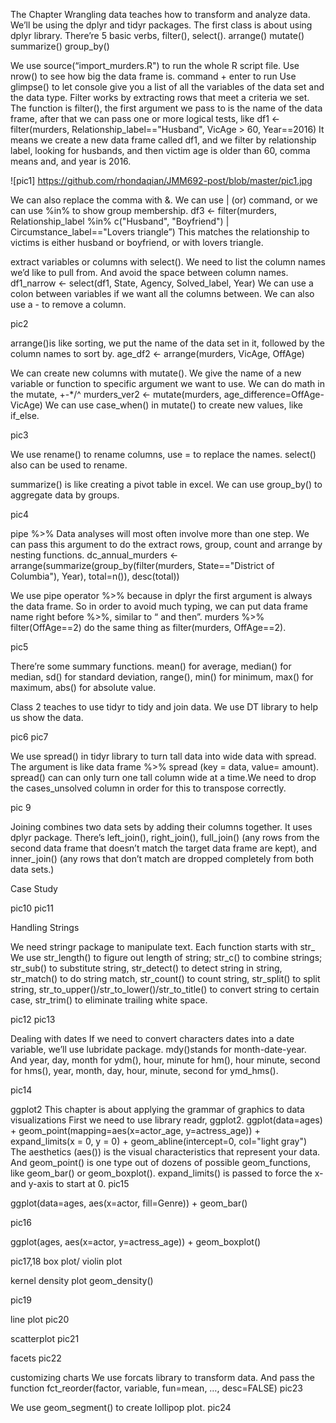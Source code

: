 The Chapter Wrangling data teaches how to transform and analyze data.
We’ll be using the dplyr and tidyr packages.
The first class is about using dplyr library.
There’re 5 basic verbs, filter(),
select().
arrange()
mutate()
summarize() group_by()

We use source(“import_murders.R") to run the whole R script file. 
Use nrow() to see how big the data frame is.
command + enter to run 
Use glimpse() to let console give you a list of all the variables of the data set and the data type. 
Filter works by extracting rows that meet a criteria we set.
The function is filter(), the first argument we pass to is the name of the data frame, after that we can pass one or more logical tests, like
df1 <- filter(murders, Relationship_label=="Husband", VicAge > 60, Year==2016)
It means we create a new data frame called df1, and we filter by relationship label, looking for husbands, and then victim age is older than 60, comma means and, and year is 2016.

![pic1]
https://github.com/rhondaqian/JMM692-post/blob/master/pic1.jpg

We can also replace the comma with &.
We can use | (or) command, or we can use %in% to show group membership.
df3 <- filter(murders, Relationship_label %in% c("Husband", "Boyfriend") | Circumstance_label=="Lovers triangle”)
This matches the relationship to victims is either husband or boyfriend, or with lovers triangle. 

extract variables or columns with select().
We need to list the column names we’d like to pull from. And avoid the space between column names.
df1_narrow <- select(df1, State, Agency, Solved_label, Year)
We can use a colon between variables if we want all the columns between.
We can also use a - to remove a column.

pic2

arrange()is like sorting, we put the name of the data set in it, followed by the column names to sort by.
age_df2 <- arrange(murders, VicAge, OffAge)

We can create new columns with mutate().
We give the name of a new variable or function to specific argument we want to use. We can do math in the mutate, +-*/^ 
murders_ver2 <- mutate(murders,
                       age_difference=OffAge-VicAge)
We can use case_when() in mutate() to create new values, like if_else. 

pic3

We use rename() to rename columns, use = to replace the names. select() also can be used to rename.

summarize() is like creating a pivot table in excel.
We can use group_by() to aggregate data by groups.

pic4


pipe %>%
Data analyses will most often involve more than one step. We can pass this argument to do the extract rows, group, count and arrange by nesting functions.
dc_annual_murders <- arrange(summarize(group_by(filter(murders, State=="District of Columbia"), Year), total=n()), desc(total))

We use pipe operator %>% because in dplyr the first argument is always the data frame. So in order to avoid much typing, we can put data frame name right before %>%, similar to “ and then”.
murders %>% filter(OffAge==2) do the same thing as filter(murders, OffAge==2).

pic5

There’re some summary functions. mean() for average, median() for median, sd() for standard deviation, range(), min() for minimum, max() for maximum, abs() for absolute value.


Class 2 teaches to use tidyr to tidy and join data.
We use DT library to help us show the data.

pic6  pic7

We use spread() in tidyr library to turn tall data into wide data with spread. The argument is like data frame %>% spread (key = data, value= amount). spread() can can only turn one tall column wide at a time.We need to drop the cases_unsolved column in order for this to transpose correctly.



pic 9

Joining combines two data sets by adding their columns together. It uses dplyr package. There’s left_join(), right_join(), full_join() (any rows from the second data frame that doesn’t match the target data frame are kept), and inner_join() (any rows that don’t match are dropped completely from both data sets.)


Case Study

pic10 pic11

Handling Strings

We need stringr package to manipulate text. Each function starts with str_
We use str_length() to figure out length of string; str_c() to combine strings; str_sub() to substitute string, str_detect() to detect string in string, str_match() to do string match, str_count() to count string, str_split() to split string, str_to_upper()/str_to_lower()/str_to_title() to convert string to certain case, str_trim() to eliminate trailing white space. 

pic12 pic13


Dealing with dates
If we need to convert characters dates into a date variable, we’ll use lubridate package.
mdy()stands for month-date-year. And year, day, month for ydm(), hour, minute for hm(), hour minute, second for hms(), year, month, day, hour, minute, second for ymd_hms().

pic14

ggplot2
This chapter is about applying the grammar of graphics to data visualizations
First we need to use library readr, ggplot2.
ggplot(data=ages) +
  geom_point(mapping=aes(x=actor_age, y=actress_age)) + 
  expand_limits(x = 0, y = 0) +
  geom_abline(intercept=0, col="light gray") 
The aesthetics (aes()) is the visual characteristics that represent your data.
And geom_point() is one type out of dozens of possible geom_functions, like geom_bar() or geom_boxplot().
expand_limits() is passed to force the x- and y-axis to start at 0.
pic15

ggplot(data=ages,
  aes(x=actor, fill=Genre)) +
  geom_bar()

pic16

ggplot(ages, aes(x=actor, y=actress_age)) +
  geom_boxplot()

pic17,18
box plot/ violin plot


kernel density plot
geom_density()

pic19

line plot pic20

scatterplot pic21

facets pic22

customizing charts
We use forcats library to transform data. And pass the function fct_reorder(factor, variable, fun=mean, …, desc=FALSE)
pic23

We use geom_segment() to create lollipop plot.
pic24
